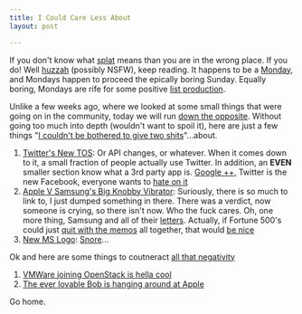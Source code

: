 ```yaml
---
title: I Could Care Less About
layout: post

---
```


If you don't know what [splat][1] means than you are in the wrong
place. If you do! Well [huzzah][2] (possibly NSFW), keep reading. It
happens to be a [Monday][3], and Mondays happen to proceed the epically
boring Sunday. Equally boring, Mondays are rife for some positive [list
production][4].

Unlike a few weeks ago, where we looked at some small things that were
going on in the community, today we will run [down the opposite][5].
Without going too much into depth (wouldn't want to spoil it), here are
just a few things "[I couldn't be bothered to give two shits][6]"...about.

1. [Twitter's New TOS][7]: Or API changes, or whatever. When it comes
   down to it, a small fraction of people actually use Twitter. In
   addition, an __EVEN__ smaller section know what a 3rd party app is.
   [Google ++,][9] Twitter is the new Facebook, everyone wants to [hate on it][8]
1. [Apple V Samsung's Big Knobby Vibrator][10]: Suriously, there is so
   much to link to, I just dumped something in there. There was a
   verdict, now someone is crying, so there isn't now. Who the fuck
   cares. Oh, one more thing, Samsung and all of their [letters][11].
   Actually, if Fortune 500's could just [quit with the memos][12] all
   together, that would [be nice][13]
1. [New MS Logo][14]: [Snore][15]...

Ok and here are some things to coutneract [all that negativity][16]

1. [VMWare joining OpenStack is hella cool][17]
1. [The ever lovable Bob is hanging around at Apple][18]

Go home.

[1]: http://www.codejacked.com/know-your-keyboard-bang-splat-whack/
[2]: http://25.media.tumblr.com/8tqDWct6W70gfanxSJXIGOMO_500.jpg
[3]: http://strictlystrengthproject.com/wp-content/uploads/HappyMon.jpg
[4]: http://teuxdeux.com/
[5]: http://www.everythingaction.com/wp-content/uploads/2010/02/2003_the_rundown_020.jpg
[6]: http://www.urbandictionary.com/define.php?term=I+could+give+two+shits
[7]: http://news.google.com/news?ned=us&q=twitter%20api&btnG=Search+News
[8]: https://gimmebar.com/view/50340ae129ca15593d000005/big
[9]: http://us5.memecdn.com/How-I-feel-about-America_c_66102.jpg
[10]: http://www.litigationandtrial.com/2012/08/articles/attorney/patent-infringement/apple-v-samsung/
[11]: http://9to5mac.com/2012/08/27/youve-seen-apples-internal-memo-to-employees-on-the-verdict-now-heres-samsungs/
[12]: http://cloudbacon.com
[13]: http://youlooknicetoday.com/
[14]: http://blogs.computerworld.com/windows/20889/new-microsoft-logo-rants-and-raves-itbwcw
[15]: http://youtu.be/-JFfN5pKzFU
[16]: https://gimmebar.com/view/50305c7729ca153546000001/big
[17]: http://gigaom.com/cloud/surprise-vmware-will-join-openstack/
[18]: http://www.pcmag.com/article2/0,2817,2408977,00.asp
